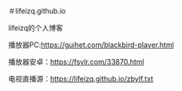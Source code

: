 ＃lifeizq.github.io

lifeizq的个人博客

播放器PC:https://guihet.com/blackbird-player.html

播放器安卓：https://fsylr.com/33870.html

电视直播源：https://lifeizq.github.io/zbylf.txt


